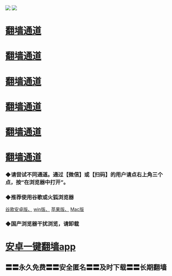  <tr>
    <td align=center><img src="https://github.com/gyhhx/image-upload/blob/master/%E5%BE%AE%E4%BF%A1%E8%AF%B4%E6%98%8E.jpg" /></td>
 </tr> 
<tr>
  <td align=center><img src="https://github.com/gyhhx/image-upload/blob/master/%E5%BE%AE%E4%BF%A1%E8%AF%B4%E6%98%8E4.jpg" /></td>  
</tr> 

# <a href="https://s3.eu-central-1.amazonaws.com/ogatef/oGate.htm?from=gygit2">翻墙通道</a>
# <a href="https://s3-us-west-1.amazonaws.com/ogaten/oGate.htm?from=gygit1">翻墙通道</a>
# <a href="https://s3.us-east-2.amazonaws.com/ogateh/oGate.htm?from=gygit3">翻墙通道</a>
# <a href="https://s3.eu-west-2.amazonaws.com/ogatel/oGate.htm?from=gygit4">翻墙通道</a>
# <a href="https://s3.eu-central-1.amazonaws.com/ogatef/oGate.htm?from=gygit5">翻墙通道</a>
# <a href="https://s3.ap-south-1.amazonaws.com/ogatem/oGate.htm?from=gygit6">翻墙通道</a>
### ◆请尝试不同通道。通过【微信】或【扫码】的用户请点右上角三个点，按“在浏览器中打开”。

### ◆推荐使用谷歌或火狐浏览器<br/>
<a href="https://chrome.cn.uptodown.com/android">谷歌安卓版、</a>
<a href="https://google-chrome.cn.uptodown.com/windows">win版、</a>
<a href="https://chrome.cn.uptodown.com/iphone">苹果版、</a>
<a href="https://google-chrome.cn.uptodown.com/mac">Mac版</a><br/>
### ◆国产浏览器干扰浏览，请卸载<br/>


# <a href="http://t.cn/R9ITHS5">安卓一键翻墙app</a> 
## 〓〓永久免费〓〓安全匿名〓〓及时下载〓〓长期翻墙

